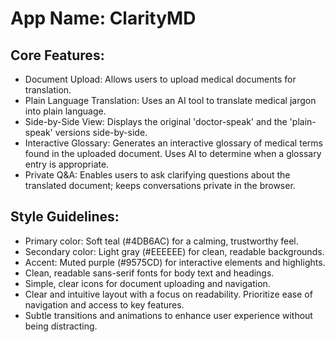 # **App Name**: ClarityMD

## Core Features:

- Document Upload: Allows users to upload medical documents for translation.
- Plain Language Translation: Uses an AI tool to translate medical jargon into plain language.
- Side-by-Side View: Displays the original 'doctor-speak' and the 'plain-speak' versions side-by-side.
- Interactive Glossary: Generates an interactive glossary of medical terms found in the uploaded document. Uses AI to determine when a glossary entry is appropriate.
- Private Q&A: Enables users to ask clarifying questions about the translated document; keeps conversations private in the browser.

## Style Guidelines:

- Primary color: Soft teal (#4DB6AC) for a calming, trustworthy feel.
- Secondary color: Light gray (#EEEEEE) for clean, readable backgrounds.
- Accent: Muted purple (#9575CD) for interactive elements and highlights.
- Clean, readable sans-serif fonts for body text and headings.
- Simple, clear icons for document uploading and navigation.
- Clear and intuitive layout with a focus on readability. Prioritize ease of navigation and access to key features.
- Subtle transitions and animations to enhance user experience without being distracting.
